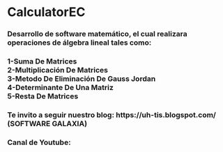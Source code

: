 # CalculatorEC
<h3>Desarrollo de software matemático, el cual realizara operaciones de álgebra lineal tales como:</h3>
<h3><span>1-Suma De Matrices<br>2-Multiplicación De Matrices<br>3-Metodo De Eliminación De Gauss Jordan<br>4-Determinante De Una Matriz<br>5-Resta De Matrices</span></h3>

<h3> Te invito a seguir nuestro blog: https://uh-tis.blogspot.com/ (SOFTWARE GALAXIA) </h3>
<h3> Canal de Youtube: <a href="https://www.youtube.com/SoftwareGalaxiaTV" target="_blank"></a> </h3>
